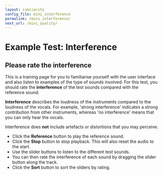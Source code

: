 ```yaml
---
layout: similarity
config_file: mini_interference
permalink: /mini_interference/
next_url: /mini_quality/
---
```


# Example Test: Interference

## Please rate the interference

This is a training page for you to familiarise yourself with the user interface
and also listen to examples of the type of sounds involved. For this test, you
should rate the **interference** of the test sounds compared with the reference
sound.

**Interference** describes the loudness of the instruments compared to the
loudness of the vocals. For example, 'strong interference' indicates a strong
contribution from other instruments, whereas 'no interference' means that you
can only hear the vocals. 

Interference does **not** include artefacts or distortions that you may
perceive.

- Click the **Reference** button to play the reference sound.
- Click the **Stop** button to stop playback. This will also reset the audio to the start.
- Use the slider buttons to listen to the different test sounds. 
- You can then rate the interference of each sound by dragging the slider button along the track.
- Click the **Sort** button to sort the sliders by rating.
